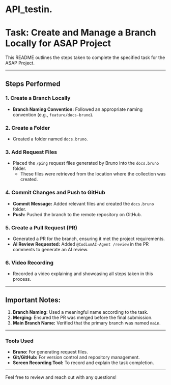 # API_testin.

# Task: Create and Manage a Branch Locally for ASAP Project

This README outlines the steps taken to complete the specified task for the ASAP Project.

---

## Steps Performed

### 1. Create a Branch Locally
- **Branch Naming Convention:** Followed an appropriate naming convention (e.g., `feature/docs-bruno`).

### 2. Create a Folder
- Created a folder named `docs.bruno`.

### 3. Add Request Files
- Placed the `/ping` request files generated by Bruno into the `docs.bruno` folder.
  - These files were retrieved from the location where the collection was created.

### 4. Commit Changes and Push to GitHub
- **Commit Message:** Added relevant files and created the `docs.bruno` folder.
- **Push:** Pushed the branch to the remote repository on GitHub.

### 5. Create a Pull Request (PR)
- Generated a PR for the branch, ensuring it met the project requirements.
- **AI Review Requested:** Added `@CodiumAI-Agent /review` in the PR comments to generate an AI review.

### 6. Video Recording
- Recorded a video explaining and showcasing all steps taken in this process.

---

## Important Notes:
1. **Branch Naming:** Used a meaningful name according to the task.
2. **Merging:** Ensured the PR was merged before the final submission.
3. **Main Branch Name:** Verified that the primary branch was named `main`.

---

### Tools Used
- **Bruno:** For generating request files.
- **Git/GitHub:** For version control and repository management.
- **Screen Recording Tool:** To record and explain the task completion.

---

Feel free to review and reach out with any questions!
